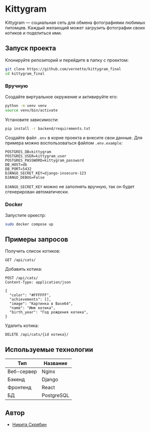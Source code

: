 # Kittygram

Kittygram — социальная сеть для обмена фотографиями любимых питомцев. Каждый желающий может загрузить фотографии своих котиков и поделиться ими.

## Запуск проекта

Клонируйте репозиторий и перейдите в папку с проектом:

```bash
git clone https://github.com/vernette/kittygram_final
cd kittygram_final
```

### Вручную

Создайте виртуальное окружение и активируйте его:

```bash
python -m venv venv
source venv/bin/activate
```

Установите зависимости:

```bash
pip install -r backend/requirements.txt
```

Создайте файл `.env` в корне проекта и внесите свои данные. Для примера можно воспользоваться файлом `.env.example`:

```plaintext
POSTGRES_DB=kittygram
POSTGRES_USER=kittygram_user
POSTGRES_PASSWORD=kittygram_password
DB_HOST=db
DB_PORT=5432
DJANGO_SECRET_KEY=django-insecure-123
DJANGO_DEBUG=False
```

`DJANGO_SECRET_KEY` можно не заполнять вручную, так он будет сгенерирован автоматически.

### Docker

Запустите оркестр:

```bash
sudo docker compose up
```

## Примеры запросов

Получить список котиков:

```http
GET /api/cats/
```

Добавить котика:

```http
POST /api/cats/
Content-Type: application/json

{
  "color": "#FFFFFF",
  "achievements": [],
  "image": "Картинка в Base64",
  "name": "Имя котика",
  "birth_year": "Год рождения котика",
}
```

Удалить котика:

```http
DELETE /api/cats/{id котика}/
```

## Используемые технологии

| Тип        | Название   |
| ---------- | ---------- |
| Веб-сервер | Nginx      |
| Бэкенд     | Django     |
| Фронтенд   | React      |
| БД         | PostgreSQL |

## Автор

- [Никита Скрябин](https://github.com/vernette)
